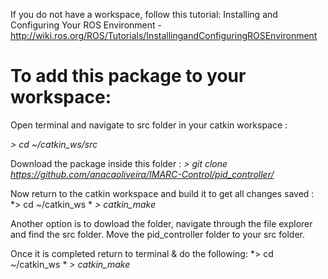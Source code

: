 If you do not have a workspace, follow this tutorial: 
Installing and Configuring Your ROS Environment - http://wiki.ros.org/ROS/Tutorials/InstallingandConfiguringROSEnvironment

# To add this package to your workspace: 

Open terminal and navigate to src folder in your catkin workspace :

*> cd ~/catkin_ws/src*

Download the package inside this folder :
*> git clone https://github.com/anacaoliveira/IMARC-Control/pid_controller/*

Now return to the catkin workspace and build it to get all changes saved :
*> cd ~/catkin_ws *
*> catkin_make*

Another option is to dowload the folder, navigate through the file explorer and find the src folder. Move the pid_controller folder to your src folder.

Once it is completed return to terminal & do the following:
*> cd ~/catkin_ws *
*> catkin_make*
